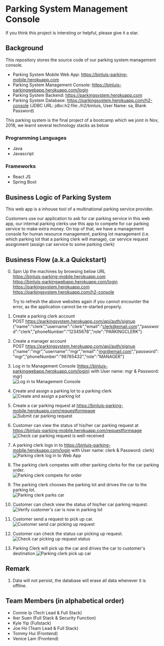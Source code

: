 # Parking System Management Console

If you think this project is intersting or helpful, please give it a star.
## Background
This repository stores the source code of our parking system management console.

- Parking System Mobile Web App: https://binluis-parking-mobile.herokuapp.com
- Parking System Management Console: https://binluis-parkingwebapp.herokuapp.com/login
- Parking System Backend: https://parkingsystem.herokuapp.com
- Parking System Database: https://parkingsystem.herokuapp.com/h2-console (JDBC URL: jdbc:h2:file:./h2/binluis, User Name: sa, Blank Password)

This parking system is the final project of a bootcamp which we joint in Nov, 2018, we learnt several technology stacks as below

### Programming Languages
- Java
- Javascript

### Frameworks
- React JS
- Spring Boot

## Business Logic of Parking System
This web app is a inhouse tool of a multinational parking service provider.

Customers use our application to ask for car parking service in this web app, our internal parking clerks use this app to compete for car parking service to make extra money. On top of that, we have a management console for human resource management, parking lot management (i.e. which parking lot that a parking clerk will manage), car service request assignment (assign car service to some parking clerk)

## Business Flow (a.k.a Quickstart)
0. Spin Up the machines by browsing below URL</br>
   https://binluis-parking-mobile.herokuapp.com<br/>
   https://binluis-parkingwebapp.herokuapp.com/login<br/>
   https://parkingsystem.herokuapp.com<br/>
   https://parkingsystem.herokuapp.com/h2-console<br/>
   
   Try to refresh the above websites again if you cannot encounter the error, as the application cannot be re-started properly.
1. Create a parking clerk account <br/>
   POST https://parkingsystem.herokuapp.com/api/auth/signup
   {"name":"clerk","username":"clerk","email":"clerk@email.com","password":"clerk","phoneNumber":"12345678","role":"PARKINGCLERK"}
2. Create a manager account<br/>
   POST https://parkingsystem.herokuapp.com/api/auth/signup
   {"name":"mgr","username":"mgr","email":"mgr@email.com","password":"mgr","phoneNumber":"98765432","role":"MANAGER"}
3. Log in to Management Console (https://binluis-parkingwebapp.herokuapp.com/login) with User name: mgr & Password: mgr) <br/>
![Log in to Management Console](https://github.com/BinLuIS/ParkingSystemManagementConsole/blob/master/media/ManagementLogin_edit.gif)
4. Create and assign a parking lot to a parking clerk<br/>
![Create and assign a parking lot](https://github.com/BinLuIS/ParkingSystemManagementConsole/blob/master/media/ManagementParkingLot_edit.gif)
5. Create a car parking request at https://binluis-parking-mobile.herokuapp.com/requestformpage<br/>
![Submit car parking request](https://github.com/BinLuIS/ParkingSystemManagementConsole/blob/master/media/BinLuSubmitParkingRequest_edit.gif)<br/>
6. Customer can view the status of his/her car parking request at https://binluis-parking-mobile.herokuapp.com/requestformpage<br/>
![Check car parking request is well-received](https://github.com/BinLuIS/ParkingSystemManagementConsole/blob/master/media/BinLuSearchCarToCheckRequestReceived_edit.gif)<br/>
7. A parking clerk logs in to https://binluis-parking-mobile.herokuapp.com/login with User name: clerk & Password: clerk)<br/>
![Parking clerk log in to Web App](https://github.com/BinLuIS/ParkingSystemManagementConsole/blob/master/media/BinLuLogin_edit.gif)
8. The parking clerk competes with other parking clerks for the car parking order.<br/>
![Parking clerk compete for order](https://github.com/BinLuIS/ParkingSystemManagementConsole/blob/master/media/BinLuAcceptOrder_edit.gif)
9. The parking clerk chooses the parking lot and drives the car to the parking lot.<br/>
![Parking clerk parks car](https://github.com/BinLuIS/ParkingSystemManagementConsole/blob/master/media/BinLuParkCar_edit.gif)
10. Customer can check view the status of his/her car parking request.<br/>
![Verify customer's car is now in parking lot](https://github.com/BinLuIS/ParkingSystemManagementConsole/blob/master/media/BinLuSearchCarToCheckCarIsNowInParkingLot_edit.gif)
11. Customer send a request to pick up car.<br/>
![Customer send car picking up request](https://github.com/BinLuIS/ParkingSystemManagementConsole/blob/master/media/BinLuMakeCarFetchingRequest_edit.gif)
12. Customer can check the status car picking up request.<br/>
![Check car picking up request status](https://github.com/BinLuIS/ParkingSystemManagementConsole/blob/master/media/BinLuSearchCarToCheckParkingClerkIsFetchingTheCar_edit.gif)
14. Parking Clerk will pick up the car and drives the car to customer's destination
![Parking clerk pick up car](https://github.com/BinLuIS/ParkingSystemManagementConsole/blob/master/media/BinLuClerkPickUpCar_edit.gif)


## Remark
1. Data will not persist, the database will erase all data whenever it is offline.

## Team Members (in alphabetical order)
- Connie Ip (Tech Lead & Full Stack)
- Iker Suen (Full Stack & Security Function)
- Kyle Yip (Fullstack)
- Joe Ho (Team Lead & Full Stack)
- Tommy Hui (Frontend)
- Venice Lam (Frontend)
